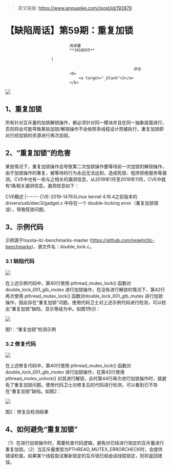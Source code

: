 > 原文链接: https://www.anquanke.com//post/id/192879 


# 【缺陷周话】第59期：重复加锁


                                阅读量   
                                **1018655**
                            
                        |
                        
                                                            评论
                                <b>
                                    <a target="_blank">2</a>
                                </b>
                                                                                    



[![](https://p4.ssl.qhimg.com/t01649690fcb193fd32.jpg)](https://p4.ssl.qhimg.com/t01649690fcb193fd32.jpg)





## 1、重复加锁

所有针对互斥量的加锁解锁操作，都必须针对同一模块并且在同一抽象层面进行，否则将会可能导致某些加锁/解锁操作不会依照多线程设计而被执行，重复加锁即对已经加锁的资源进行再次加锁。



## 2、“重复加锁”的危害

某些情况下，重复加锁操作会导致第二次加锁操作要等待前一次加锁的解锁操作，由于加锁操作的重复，被等待的行为永远无法达到，造成死锁、程序拒绝服务等漏洞。CVE中也有一些与之相关的漏洞信息，从2019年1月至2019年11月，CVE中就有1条相关漏洞信息。漏洞信息如下：

<th width="164">CVE</th><th width="383">概述</th>
|------
<td width="147">CVE-2019-14763</td><td width="402">Linux kernel 4.16.4之前版本的drivers/usb/dwc3/gadget.c 中存在一个 double-locking error（重复加锁错误），导致死锁问题。</td>



## 3、示例代码

示例源于toyota-itc-benchmarks-master (https://github.com/regehr/itc-benchmarks)，源文件名：double_lock.c。

### 3.1 缺陷代码

[![](https://p5.ssl.qhimg.com/t01d767d0eb2c7cda70.png)](https://p5.ssl.qhimg.com/t01d767d0eb2c7cda70.png)

在上述示例代码中，第40行使用 pthread_mutex_lock() 函数对double_lock_001_glb_mutex 进行加锁操作，在没有进行解锁的情况下，第42行再次使用 pthread_mutex_lock() 函数对double_lock_001_glb_mutex 进行加锁操作，因此存在“重复加锁”问题。使用代码卫士对上述示例代码进行检测，可以检出“重复加锁”缺陷，显示等级为中。如图1所示：

[![](https://p4.ssl.qhimg.com/t01d3bc8024c9935662.png)](https://p4.ssl.qhimg.com/t01d3bc8024c9935662.png)

图1：“重复加锁”检测示例

### 3.2 修复代码

[![](https://p4.ssl.qhimg.com/t0138d0626127a9f9f1.png)](https://p4.ssl.qhimg.com/t0138d0626127a9f9f1.png)

在上述修复代码中，第40行使用 pthread_mutex_lock() 函数对double_lock_001_glb_mutex 进行加锁操作，在第42行使用pthread_mutex_unlock() 对其进行解锁，此时第44行再次进行加锁操作时，就避免了重复加锁问题。使用代码卫士对修复后的代码进行检测，可以看到已不存在“重复加锁”缺陷。如图2：

[![](https://p0.ssl.qhimg.com/t01f467e968de8cb1a9.png)](https://p0.ssl.qhimg.com/t01f467e968de8cb1a9.png)

图2：修复后检测结果



## 4、如何避免“重复加锁”

（1）在进行加锁操作时，需要检查代码逻辑，避免对已经进行锁定的互斥量进行重复加锁。（2）当互斥量类型为PTHREAD_MUTEX_ERRORCHECK时，会提供错误检查。如果某个线程尝试重新锁定的互斥锁已经由该线程锁定，则将返回错误。
